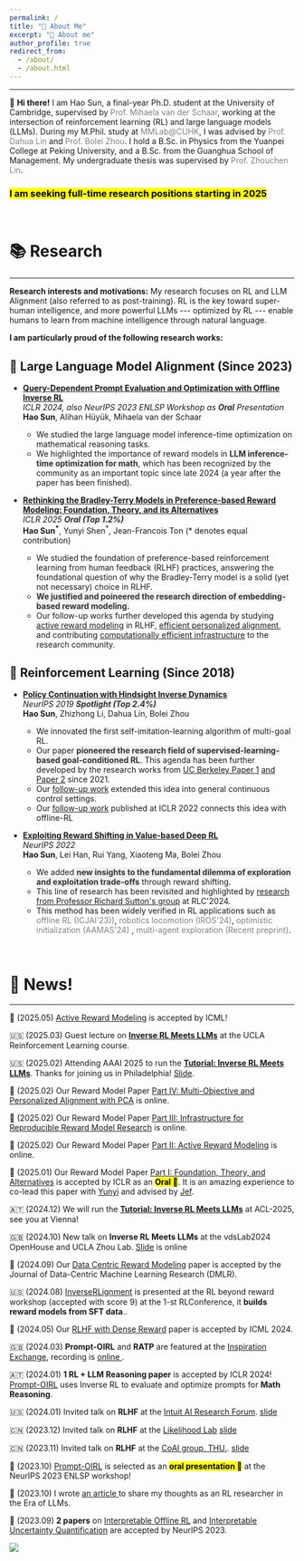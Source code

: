 ```yaml
---
permalink: /
title: "🙋 About Me"
excerpt: "🙋 About me"
author_profile: true
redirect_from:
  - /about/
  - /about.html
---
```


---

🚀 **Hi there!** I am Hao Sun, a final-year Ph.D. student at the University of Cambridge, supervised by <a href="https://www.vanderschaar-lab.com/prof-mihaela-van-der-schaar/" style="color: gray; text-decoration: none;">Prof. Mihaela van der Schaar</a>, working at the intersection of reinforcement learning (RL) and large language models (LLMs). During my M.Phil. study at <a href="https://mmlab.ie.cuhk.edu.hk/" style="color: gray; text-decoration: none;">MMLab@CUHK</a>, I was advised by <a href="http://dahua.site/" style="color: gray; text-decoration: none;">Prof. Dahua Lin</a> and <a href="https://boleizhou.github.io/" style="color: gray; text-decoration: none;">Prof. Bolei Zhou</a>. I hold a B.Sc. in Physics from the Yuanpei College at Peking University, and a B.Sc. from the Guanghua School of Management. My undergraduate thesis was supervised by <a href="https://zhouchenlin.github.io/" style="color: gray; text-decoration: none;">Prof. Zhouchen Lin</a>.

### <mark> I am seeking full-time research positions starting in 2025</mark>
<br>

📚 Research
====
---
**Research interests and motivations:** My research focuses on RL and LLM Alignment (also referred to as post-training). RL is the key toward super-human intelligence, and more powerful LLMs --- optimized by RL --- enable humans to learn from machine intelligence through natural language. 

**I am particularly proud of the following research works:** <br>

## 🧠 Large Language Model Alignment (Since 2023)
- **[Query-Dependent Prompt Evaluation and Optimization with Offline Inverse RL](https://arxiv.org/pdf/2309.06553)**  
  *ICLR 2024, also NeurIPS 2023 ENLSP Workshop as **<span style="background-color: #f0f0f0; color: #333;">Oral</span>** Presentation*  
  **Hao Sun**, Alihan Hüyük, Mihaela van der Schaar  
    - We studied the large language model inference-time optimization on mathematical reasoning tasks.
    - We highlighted the importance of reward models in **<span style="background-color: #f0f0f0; color: #333;">LLM inference-time optimization for math</span>**, which has been recognized by the community as an important topic since late 2024 (a year after the paper has been finished).

- **[Rethinking the Bradley-Terry Models in Preference-based Reward Modeling: Foundation, Theory, and its Alternatives](https://arxiv.org/pdf/2411.04991)**  
  *ICLR 2025 **<span style="background-color: #f0f0f0; color: #333;">Oral (Top 1.2%)</span>***  
  **Hao Sun<sup>*</sup>**, Yunyi Shen<sup>*</sup>, Jean-Francois Ton (\*  denotes equal contribution)  
    - We studied the foundation of preference-based reinforcement learning from human feedback (RLHF) practices, answering the foundational question of why the Bradley-Terry model is a solid (yet not necessary) choice in RLHF.
    - **<span style="background-color: #f0f0f0; color: #333;">We justified and poineered the research direction of embedding-based reward modeling.</span>**
    - Our follow-up works further developed this agenda by studying [active reward modeling](https://arxiv.org/pdf/2502.04354) in RLHF, [efficient personalized alignment](https://arxiv.org/abs/2502.13131), and contributing [computationally efficient infrastructure](https://arxiv.org/pdf/2502.04357) to the research community.

## 🤖 Reinforcement Learning (Since 2018)
- **[Policy Continuation with Hindsight Inverse Dynamics](https://proceedings.neurips.cc/paper_files/paper/2019/file/3891b14b5d8cce2fdd8dcdb4ded28f6d-Paper.pdf)**  
  *NeurIPS 2019 **<span style="background-color: #f0f0f0; color: #333;">Spotlight (Top 2.4%)</span>***  
  **Hao Sun**, Zhizhong Li, Dahua Lin, Bolei Zhou  
    - We innovated the first self-imitation-learning algorithm of multi-goal RL.
    - Our paper **<span style="background-color: #f0f0f0; color: #333;">pioneered the research field of supervised-learning-based goal-conditioned RL</span>**. This agenda has been further developed by the research works from [UC Berkeley Paper 1](https://openreview.net/forum?id=ByxoqJrtvr) [and Paper 2](https://arxiv.org/pdf/2011.08909) since 2021.
    - Our [follow-up work](https://openreview.net/pdf?id=R9jakCHb_1C) extended this idea into general continuous control settings.
    - Our [follow-up work](https://arxiv.org/pdf/2202.04478) published at ICLR 2022 connects this idea with offline-RL

- **[Exploiting Reward Shifting in Value-based Deep RL](https://openreview.net/pdf?id=iCxRsZcVVAH)**  
  *NeurIPS 2022*  
  **Hao Sun**, Lei Han, Rui Yang, Xiaoteng Ma, Bolei Zhou  
    - We added **<span style="background-color: #f0f0f0; color: #333;">new insights to the fundamental dilemma of exploration and exploitation trade-offs</span>** through reward shifting.
    - This line of research has been revisited and highlighted by [research from Professor Richard Sutton's group](https://arxiv.org/pdf/2405.09999) at RLC'2024.
    - This method has been widely verified in RL applications such as <a href="https://www.ijcai.org/proceedings/2023/0514.pdf" style="color: gray; text-decoration: none;">offline RL (ICJAI'23))</a>, <a href="https://ieeexplore.ieee.org/stamp/stamp.jsp?tp=&arnumber=10801909" style="color: gray; text-decoration: none;">robotics locomotion (IROS'24)</a>, <a href="https://openreview.net/pdf?id=AS0S1flXxR" style="color: gray; text-decoration: none;">optimistic initialization (AAMAS'24)</a> , <a href="https://arxiv.org/pdf/2411.11099" style="color: gray; text-decoration: none;">multi-agent exploration (Recent preprint)</a>.


<br>


📰 News!
======
---

📄 (2025.05) [Active Reward Modeling](https://arxiv.org/pdf/2502.04354) is accepted by ICML! <br> 

🇺🇸 (2025.03) Guest lecture on [**Inverse RL Meets LLMs**](https://sites.google.com/view/irl-llm) at the UCLA Reinforcement Learning course. <br>

🇺🇸 (2025.02) Attending AAAI 2025 to run the [**Tutorial: Inverse RL Meets LLMs**](https://sites.google.com/view/irl-llm). Thanks for joining us in Philadelphia! [Slide](https://github.com/holarissun/InverseRLmeetsLLMs/blob/main/IRLxLLMs_Feb25.pdf). <br>

📄 (2025.02) Our Reward Model Paper [Part IV: Multi-Objective and Personalized Alignment with PCA](https://arxiv.org/abs/2502.13131) is online. <br> 

📄 (2025.02) Our Reward Model Paper [Part III: Infrastructure for Reproducible Reward Model Research](https://arxiv.org/pdf/2502.04357) is online. <br> 

📄 (2025.02) Our Reward Model Paper [Part II: Active Reward Modeling](https://arxiv.org/pdf/2502.04354) is online. <br> 

📄 (2025.01) Our Reward Model Paper [Part I: Foundation, Theory, and Alternatives](https://arxiv.org/pdf/2411.04991) is accepted by ICLR as an **<mark>Oral 🎉</mark>**. It is an amazing experience to co-lead this paper with [Yunyi](https://yunyishen.github.io/) and advised by [Jef](https://savior287.github.io/JFT-webpage/).

🇦🇹 (2024.12) We will run the [**Tutorial: Inverse RL Meets LLMs**](https://sites.google.com/view/irl-llm) at ACL-2025, see you at Vienna!<be>

🇬🇧 (2024.10) New talk on **Inverse RL Meets LLMs** at the vdsLab2024 OpenHouse and UCLA Zhou Lab. [Slide](https://holarissun.github.io/files/IRL_LLM_Oct.pdf) is online<be>

📄 (2024.09) Our [Data Centric Reward Modeling](https://openreview.net/forum?id=wg5y4AK6l7) paper is accepted by the Journal of Data-Centric Machine Learning Research (DMLR). <be>

🇺🇸 (2024.08) [InverseRLignment](https://openreview.net/pdf/97e8ef1506b4477fd9dc41a76ea3257f65c66c5e.pdf) is presented at the RL beyond reward workshop (accepted with score 9) at the 1-st RLConference, it **builds reward models from SFT data**.. <be>

📄 (2024.05) Our [RLHF with Dense Reward](https://arxiv.org/pdf/2402.00782.pdf) paper is accepted by ICML 2024. <be>

🇬🇧 (2024.03) **Prompt-OIRL** and **RATP** are featured at the [Inspiration Exchange](https://www.vanderschaar-lab.com/engagement-sessions/inspiration-exchange/), recording is <a href="https://www.youtube.com/watch?v=NYYYbQ_EN30&ab_channel=vanderSchaarLab"> online </a>. <be>

🇦🇹 (2024.01) **1 RL + LLM Reasoning paper** is accepted by ICLR 2024! [Prompt-OIRL](https://arxiv.org/pdf/2309.06553.pdf) uses Inverse RL to evaluate and optimize prompts for **Math Reasoning**.<be>

🇺🇸 (2024.01) Invited talk on **RLHF** at the [Intuit AI Research Forum](https://www.intuit.com/technology/). <a href="https://holarissun.github.io/files/RLHF_Dec.pdf"> slide </a> <be>

🇨🇳 (2023.12) Invited talk on **RLHF** at the [Likelihood Lab](http://www.maxlikelihood.cn/) <a href="https://holarissun.github.io/files/RLHF_Dec.pdf"> slide </a> <be>

🇨🇳 (2023.11) Invited talk on **RLHF** at the [CoAI group, THU.](https://huggingface.co/thu-coai). <a href="https://holarissun.github.io/files/RLHF_Nov.pdf"> slide  </a> <be>

📄 (2023.10) [Prompt-OIRL](https://arxiv.org/pdf/2309.06553.pdf) is selected as an **<mark>oral presentation 🎉</mark>** at the NeurIPS 2023 ENLSP workshop!<be>

📄 (2023.10) I wrote <a href="https://arxiv.org/abs/2310.06147">an article </a> to share my thoughts as an RL researcher in the Era of LLMs. <be>

📄 (2023.09) **2 papers** on [Interpretable Offline RL](https://arxiv.org/abs/2310.07747) and [Interpretable Uncertainty Quantification](https://arxiv.org/abs/2207.05161) are accepted by NeurIPS 2023. <br>





<a href="https://clustrmaps.com/site/1bysk"  title="Visit tracker"><img src="//www.clustrmaps.com/map_v2.png?d=RtOCs2DxbgCleb2bwL7ZaU9kONDpyPNXGY_Guo_CtaM&cl=ffffff" /></a>

<!--

Education
======
 <span style="font-weight: bold;"> 💪 Ph.D., van der Schaar Lab, University of Cambridge, Jun.2025 (expected)<br>
  </span>
  - Research Topic: Reality-Centric Deep Reinforcement Learning

  <span style="font-weight: bold;"> 🎓 M.Phil., MMLab, The Chinese University of Hong Kong, Sep.2021.<br>
  </span>
  - Thesis:
    <a href="https://github.com/2Groza/MPhil_Thesis/blob/main/MPhil_Thesis.pdf">Toward Practical Deep Reinforcement Learning: Sample-Efficient Self-Supervised Continuous Control</a><br>
  
  - Slide can be found at: 
    <a href="https://github.com/2Groza/MPhil_Thesis/blob/main/Toward%20Practical%20Reinforcement%20Learning.pptx">Slide</a><br>
  <p class="item_desc"></p>
  
  
<span style="font-weight: bold;"> 👨‍🎓 B.Sc., School of Physics & Yuanpei College, Peking University, Jul.2018.<br>
</span>


I worked as an RA at the LCDM group@UIUC. I used to work on cosmology gravitational lensing in Prof.  and Ultracold atom during my undergrad research.
-->

